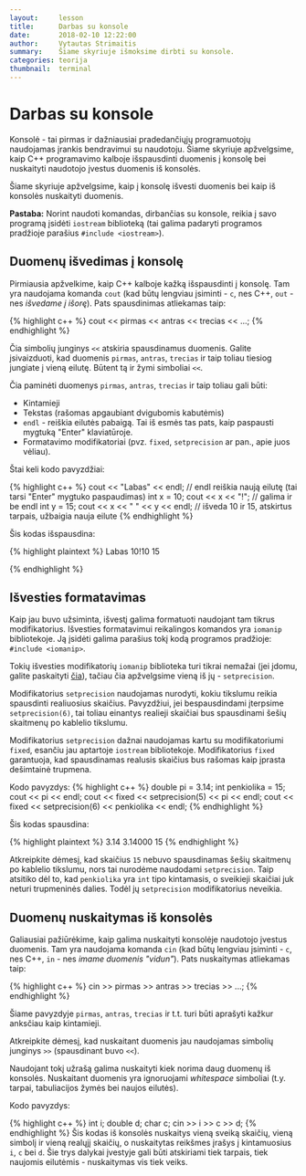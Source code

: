 ```yaml
---
layout:     lesson
title:      Darbas su konsole
date:       2018-02-10 12:22:00
author:     Vytautas Strimaitis
summary:    Šiame skyriuje išmoksime dirbti su konsole.
categories: teorija
thumbnail:  terminal
---
```

# Darbas su konsole
Konsolė - tai pirmas ir dažniausiai pradedančiųjų programuotojų naudojamas įrankis bendravimui su naudotoju. Šiame skyriuje apžvelgsime, kaip C++ programavimo kalboje išspausdinti duomenis į konsolę bei nuskaityti naudotojo įvestus duomenis iš konsolės.

Šiame skyriuje apžvelgsime, kaip į konsolę išvesti duomenis bei kaip iš konsolės nuskaityti duomenis.

**Pastaba:** Norint naudoti komandas, dirbančias su konsole, reikia į savo programą įsidėti `iostream` biblioteką (tai galima padaryti programos pradžioje parašius `#include <iostream>`).

## Duomenų išvedimas į konsolę
Pirmiausia apžvelkime, kaip C++ kalboje kažką išspausdinti į konsolę. Tam yra naudojama komanda `cout` (kad būtų lengviau įsiminti - `c`, nes C++, `out` - nes *išvedame į išorę*). Pats spausdinimas atliekamas taip:

{% highlight c++ %}
cout << pirmas << antras << trecias << ...;
{% endhighlight %}

Čia simbolių junginys `<<` atskiria spausdinamus duomenis. Galite įsivaizduoti, kad duomenis `pirmas`, `antras`, `trecias` ir taip toliau tiesiog jungiate į vieną eilutę. Būtent tą ir žymi simboliai `<<`.

Čia paminėti duomenys `pirmas`, `antras`, `trecias` ir taip toliau gali būti:
* Kintamieji
* Tekstas (rašomas apgaubiant dvigubomis kabutėmis)
* `endl` - reiškia eilutės pabaigą. Tai iš esmės tas pats, kaip paspausti mygtuką "Enter" klaviatūroje.
* Formatavimo modifikatoriai (pvz. `fixed`, `setprecision` ar pan., apie juos vėliau).

Štai keli kodo pavyzdžiai:

{% highlight c++ %}
cout << "Labas" << endl; // endl reiškia naują eilutę (tai tarsi "Enter" mygtuko paspaudimas)
int x = 10;
cout << x << "!"; // galima ir be endl
int y = 15;
cout << x << " " << y << endl; // išveda 10 ir 15, atskirtus tarpais, užbaigia nauja eilute
{% endhighlight %}

Šis kodas išspausdina:

{% highlight plaintext %}
Labas
10!10 15

{% endhighlight %}

## Išvesties formatavimas
Kaip jau buvo užsiminta, išvestį galima formatuoti naudojant tam tikrus modifikatorius. Išvesties formatavimui reikalingos komandos yra `iomanip` bibliotekoje. Ją įsidėti galima parašius tokį kodą programos pradžioje: `#include <iomanip>`.

Tokių išvesties modifikatorių `iomanip` biblioteka turi tikrai nemažai (jei įdomu, galite paskaityti [čia](http://www.cplusplus.com/reference/iomanip/)), tačiau čia apžvelgsime vieną iš jų - `setprecision`.

Modifikatorius `setprecision` naudojamas nurodyti, kokiu tikslumu reikia spausdinti realiuosius skaičius. Pavyzdžiui, jei bespausdindami įterpsime `setprecision(6)`, tai toliau einantys realieji skaičiai bus spausdinami šešių skaitmenų po kablelio tikslumu.

Modifikatorius `setprecision` dažnai naudojamas kartu su modifikatoriumi `fixed`, esančiu jau aptartoje `iostream` bibliotekoje. Modifikatorius `fixed` garantuoja, kad spausdinamas realusis skaičius bus rašomas kaip įprasta dešimtainė trupmena.

Kodo pavyzdys:
{% highlight c++ %}
double pi = 3.14;
int penkiolika = 15;
cout << pi << endl;
cout << fixed << setprecision(5) << pi << endl;
cout << fixed << setprecision(6) << penkiolika << endl;
{% endhighlight %}

Šis kodas spausdina:

{% highlight plaintext %}
3.14
3.14000
15
{% endhighlight %}

Atkreipkite dėmesį, kad skaičius `15` nebuvo spausdinamas šešių skaitmenų po kablelio tikslumu, nors tai nurodėme naudodami `setprecision`. Taip atsitiko dėl to, kad `penkiolika` yra `int` tipo kintamasis, o sveikieji skaičiai juk neturi trupmeninės dalies. Todėl jų `setprecision` modifikatorius neveikia.

## Duomenų nuskaitymas iš konsolės
Galiausiai pažiūrėkime, kaip galima nuskaityti konsolėje naudotojo įvestus duomenis. Tam yra naudojama komanda `cin` (kad būtų lengviau įsiminti - `c`, nes C++, `in` - nes *imame duomenis "vidun"*). Pats nuskaitymas atliekamas taip:

{% highlight c++ %}
cin >> pirmas >> antras >> trecias >> ...;
{% endhighlight %}

Šiame pavyzdyje `pirmas`, `antras`, `trecias` ir t.t. turi būti aprašyti kažkur anksčiau kaip kintamieji.

Atkreipkite dėmesį, kad nuskaitant duomenis jau naudojamas simbolių junginys `>>` (spausdinant buvo `<<`).

Naudojant tokį užrašą galima nuskaityti kiek norima daug duomenų iš konsolės. Nuskaitant duomenis yra ignoruojami *whitespace* simboliai (t.y. tarpai, tabuliacijos žymės bei naujos eilutės).

Kodo pavyzdys:

{% highlight c++ %}
int i;
double d;
char c;
cin >> i >> c >> d;
{% endhighlight %}
Šis kodas iš konsolės nuskaitys vieną sveiką skaičių, vieną simbolį ir vieną realųjį skaičių, o nuskaitytas reikšmes įrašys į kintamuosius `i`, `c` bei `d`. Šie trys dalykai įvestyje gali būti atskiriami tiek tarpais, tiek naujomis eilutėmis - nuskaitymas vis tiek veiks.
